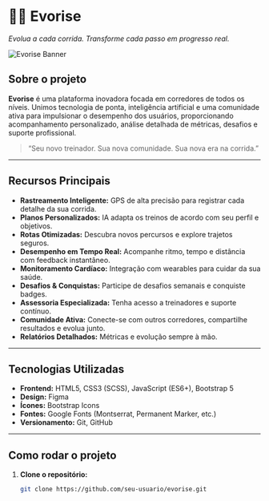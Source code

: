 # 🏃‍♂️ Evorise

_Evolua a cada corrida. Transforme cada passo em progresso real._

![Evorise Banner](assets/img/evorise-banner.png) <!-- Adapte o caminho do banner ou remova esta linha se não houver banner -->

## Sobre o projeto

**Evorise** é uma plataforma inovadora focada em corredores de todos os níveis. Unimos tecnologia de ponta, inteligência artificial e uma comunidade ativa para impulsionar o desempenho dos usuários, proporcionando acompanhamento personalizado, análise detalhada de métricas, desafios e suporte profissional.

> “Seu novo treinador. Sua nova comunidade. Sua nova era na corrida.”

---

## Recursos Principais

- **Rastreamento Inteligente:** GPS de alta precisão para registrar cada detalhe da sua corrida.
- **Planos Personalizados:** IA adapta os treinos de acordo com seu perfil e objetivos.
- **Rotas Otimizadas:** Descubra novos percursos e explore trajetos seguros.
- **Desempenho em Tempo Real:** Acompanhe ritmo, tempo e distância com feedback instantâneo.
- **Monitoramento Cardíaco:** Integração com wearables para cuidar da sua saúde.
- **Desafios & Conquistas:** Participe de desafios semanais e conquiste badges.
- **Assessoria Especializada:** Tenha acesso a treinadores e suporte contínuo.
- **Comunidade Ativa:** Conecte-se com outros corredores, compartilhe resultados e evolua junto.
- **Relatórios Detalhados:** Métricas e evolução sempre à mão.

---

## Tecnologias Utilizadas

- **Frontend:** HTML5, CSS3 (SCSS), JavaScript (ES6+), Bootstrap 5
- **Design:** Figma
- **Ícones:** Bootstrap Icons
- **Fontes:** Google Fonts (Montserrat, Permanent Marker, etc.)
- **Versionamento:** Git, GitHub

---

## Como rodar o projeto

1. **Clone o repositório:**
   ```bash
   git clone https://github.com/seu-usuario/evorise.git

